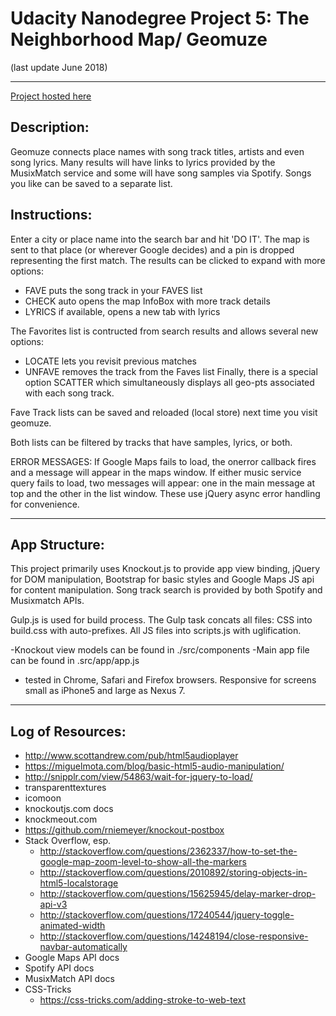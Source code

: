 # Udacity Nanodegree Project 5: The Neighborhood Map/ Geomuze
(last update June 2018)
***************************************************************************

[Project hosted here](http://ndrewr.github.io/geomuze/)


## Description:
Geomuze connects place names with song track titles, artists and even song lyrics. Many results will have links to lyrics provided by the MusixMatch service and some will have song samples via Spotify. Songs you like can be saved to a separate list.

## Instructions:
Enter a city or place name into the search bar and hit 'DO IT'.
The map is sent to that place (or wherever Google decides) and a pin is dropped representing the first match.
The results can be clicked to expand with more options:
- FAVE puts the song track in your FAVES list
- CHECK auto opens the map InfoBox with more track details
- LYRICS if available, opens a new tab with lyrics

The Favorites list is contructed from search results and allows several new options:
- LOCATE lets you revisit previous matches
- UNFAVE removes the track from the Faves list
Finally, there is a special option SCATTER which simultaneously displays all geo-pts associated with each song track.

Fave Track lists can be saved and reloaded (local store) next time you visit geomuze.

Both lists can be filtered by tracks that have samples, lyrics, or both.

ERROR MESSAGES:
If Google Maps fails to load, the onerror callback fires and a message will appear in the maps window.
If either music service query fails to load, two messages will appear: one in the main message at top and the other in the list window. These use jQuery async error handling for convenience.


***************************************************************************
## App Structure:
This project primarily uses Knockout.js to provide app view binding, jQuery for DOM manipulation,
Bootstrap for basic styles and Google Maps JS api for content manipulation.
Song track search is provided by both Spotify and Musixmatch APIs.

Gulp.js is used for build process. The Gulp task concats all files: CSS into build.css with auto-prefixes. All JS files into scripts.js with uglification.

-Knockout view models can be found in ./src/components
-Main app file can be found in .src/app/app.js

* tested in Chrome, Safari and Firefox browsers. Responsive for screens small as iPhone5 and large as Nexus 7.

****************************************************************************
## Log of Resources:
- http://www.scottandrew.com/pub/html5audioplayer
- https://miguelmota.com/blog/basic-html5-audio-manipulation/
- http://snipplr.com/view/54863/wait-for-jquery-to-load/
- transparenttextures
- icomoon
- knockoutjs.com docs
- knockmeout.com
- https://github.com/rniemeyer/knockout-postbox
- Stack Overflow, esp.
	- http://stackoverflow.com/questions/2362337/how-to-set-the-google-map-zoom-level-to-show-all-the-markers
	- http://stackoverflow.com/questions/2010892/storing-objects-in-html5-localstorage
	- http://stackoverflow.com/questions/15625945/delay-marker-drop-api-v3
	- http://stackoverflow.com/questions/17240544/jquery-toggle-animated-width
	- http://stackoverflow.com/questions/14248194/close-responsive-navbar-automatically
- Google Maps API docs
- Spotify API docs
- MusixMatch API docs
- CSS-Tricks
	- https://css-tricks.com/adding-stroke-to-web-text
